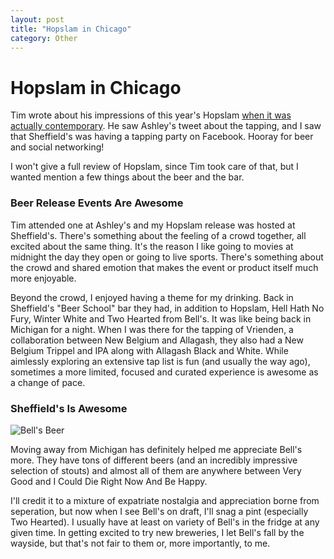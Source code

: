 ```yaml
---
layout: post
title: "Hopslam in Chicago"
category: Other
---
```


Hopslam in Chicago
==================

Tim wrote about his impressions of this year's Hopslam [when it was actually contemporary](http://www.yeastboundanddown.com/2011/01/bells-hopslam-release/). He saw Ashley's tweet about the tapping, and I saw that Sheffield's was having a tapping party on Facebook. Hooray for beer and social networking!

I won't give a full review of Hopslam, since Tim took care of that, but I wanted mention a few things about the beer and the bar.

### Beer Release Events Are Awesome

Tim attended one at Ashley's and my Hopslam release was hosted at Sheffield's. There's something about the feeling of a crowd together, all excited about the same thing. It's the reason I like going to movies at midnight the day they open or going to live sports. There's something about the crowd and shared emotion that makes the event or product itself much more enjoyable.

Beyond the crowd, I enjoyed having a theme for my drinking. Back in Sheffield's "Beer School" bar they had, in addition to Hopslam, Hell Hath No Fury, Winter White and Two Hearted from Bell's. It was like being back in Michigan for a night. When I was there for the tapping of Vrienden, a collaboration between New Belgium and Allagash, they also had a New Belgium Trippel and IPA along with Allagash Black and White. While aimlessly exploring an extensive tap list is fun (and usually the way ago), sometimes a more limited, focused and curated experience is awesome as a change of pace.

### Sheffield's Is Awesome

![Bell's Beer](http://www.yeastboundanddown.com/wp-content/uploads/2011/02/bells-300x134.jpg "Bell's Beer")

Moving away from Michigan has definitely helped me appreciate Bell's more. They have tons of different beers (and an incredibly impressive selection of stouts) and almost all of them are anywhere between Very Good and I Could Die Right Now And Be Happy.

I'll credit it to a mixture of expatriate nostalgia and appreciation borne from seperation, but now when I see Bell's on draft, I'll snag a pint (especially Two Hearted). I usually have at least on variety of Bell's in the fridge at any given time. In getting excited to try new breweries, I let Bell's fall by the wayside, but that's not fair to them or, more importantly, to me.